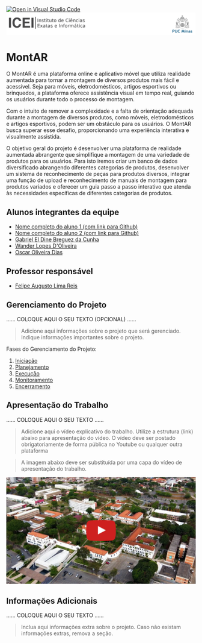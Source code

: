 [![Open in Visual Studio Code](https://classroom.github.com/assets/open-in-vscode-718a45dd9cf7e7f842a935f5ebbe5719a5e09af4491e668f4dbf3b35d5cca122.svg)](https://classroom.github.com/online_ide?assignment_repo_id=14228706&assignment_repo_type=AssignmentRepo)
![ICEI](images/icei-pucminas.png)

# MontAR

O MontAR é uma plataforma online e aplicativo móvel que utiliza realidade aumentada para tornar a montagem de diversos produtos mais fácil e acessível. Seja para móveis, eletrodomésticos, artigos esportivos ou brinquedos, a plataforma oferece assistência visual em tempo real, guiando os usuários durante todo o processo de montagem.

Com o intuito de remover a complexidade e a falta de orientação adequada durante a montagem de diversos produtos, como móveis, eletrodomésticos e artigos esportivos, podem ser um obstáculo para os usuários. O MontAR busca superar esse desafio, proporcionando uma experiência interativa e visualmente assistida. 

O objetivo geral do projeto é desenvolver uma plataforma de realidade aumentada abrangente que simplifique a montagem de uma variedade de produtos para os usuários. Para isto iremos criar um banco de dados diversificado abrangendo diferentes categorias de produtos, desenvolver um sistema de reconhecimento de peças para produtos diversos, integrar uma função de upload e reconhecimento de manuais de montagem para produtos variados e oferecer um guia passo a passo interativo que atenda às necessidades específicas de diferentes categorias de produtos. 

## Alunos integrantes da equipe

* [Nome completo do aluno 1 (com link para Github)](https://github.com/aluno1)
* [Nome completo do aluno 2 (com link para Github)](https://github.com/aluno2)
* [Gabriel El Dine Breguez da Cunha](https://github.com/EldineGabriel)
* [Wander Lopes D'Oliveira](https://github.com/WanderLopes33)
* [Oscar Oliveira Dias](https://github.com/oscar-pucmg
)

## Professor responsável

* [Felipe Augusto Lima Reis](https://github.com/falreis)

## Gerenciamento do Projeto

......  COLOQUE AQUI O SEU TEXTO (OPCIONAL) ......

> Adicione aqui informações sobre o projeto que será gerenciado. 
> Indique informações importantes sobre o projeto.

Fases do Gerenciamento do Projeto:
1. [Iniciação](docs/01-iniciacao)
2. [Planejamento](docs/02-planejamento)
3. [Execução](docs/03-execucao)
4. [Monitoramento](docs/04-monitoramento)
5. [Encerramento](docs/05-encerramento)

## Apresentação do Trabalho

......  COLOQUE AQUI O SEU TEXTO ......

> Adicione aqui o vídeo explicativo do trabalho.
> Utilize a estrutura (link) abaixo para apresentação do vídeo.
> O vídeo deve ser postado obrigatoriamente de forma pública no Youtube ou qualquer outra plataforma 

> A imagem abaixo deve ser substituída por uma capa do vídeo de apresentação do trabalho.

[![Imagem do Trabalho](images/pucminas-video-youtube.jpg)](https://www.youtube.com/watch?v=unq_cZ6NOwk)

## Informações Adicionais

......  COLOQUE AQUI O SEU TEXTO ......

> Inclua aqui informações extra sobre o projeto.
> Caso não existam informações extras, remova a seção.
